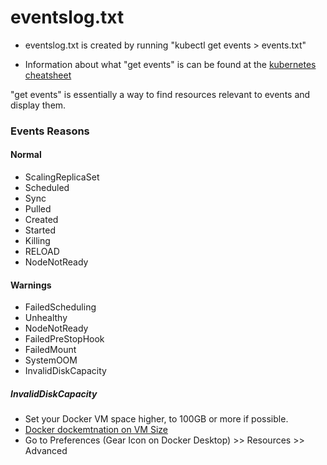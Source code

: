 # eventslog.txt

* eventslog.txt is created by running "kubectl get events > events.txt"

* Information about what "get events" is can be found at the [kubernetes cheatsheet](https://kubernetes.io/docs/reference/kubectl/cheatsheet/)

"get events" is essentially a way to find resources relevant to events and display them.

### Events Reasons

#### Normal

* ScalingReplicaSet
* Scheduled
* Sync
* Pulled
* Created
* Started
* Killing
* RELOAD
* NodeNotReady

#### Warnings

* FailedScheduling
* Unhealthy 
* NodeNotReady
* FailedPreStopHook
* FailedMount
* SystemOOM
* InvalidDiskCapacity

##### InvalidDiskCapacity

* Set your Docker VM space higher, to 100GB or more if possible.
* [Docker dockemtnation on VM Size](https://docs.docker.com/desktop/mac/space/)
* Go to Preferences (Gear Icon on Docker Desktop) >> Resources >> Advanced
